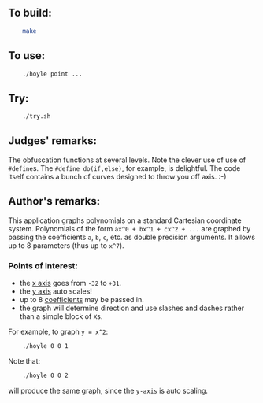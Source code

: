 ## To build:

```sh
    make
```


## To use:

```sh
    ./hoyle point ...
```


## Try:

```sh
    ./try.sh
```


## Judges' remarks:

The obfuscation functions at several levels.  Note the clever
use of use of `#define`s.  The `#define do(if,else)`, for example,
is delightful.  The code itself contains a bunch of curves
designed to throw you off axis.  :-)


## Author's remarks:

This application graphs polynomials on a standard Cartesian coordinate system.
Polynomials of the form `ax^0 + bx^1 + cx^2 + ...` are graphed by passing the
coefficients `a`, `b`, `c`, etc. as double precision arguments.  It allows up to
8 parameters (thus up to `x^7`).


### Points of interest:

- the [x axis](https://mathworld.wolfram.com/x-Axis.html) goes from `-32` to
`+31`.
- the [y axis](https://mathworld.wolfram.com/y-Axis.html) auto scales!
- up to 8 [coefficients](https://en.wikipedia.org/wiki/Coefficient) may be
passed in.
- the graph will determine direction and use slashes and
  dashes rather than a simple block of `X`s.

For example, to graph `y = x^2`:

```sh
    ./hoyle 0 0 1
```

Note that:

```sh
    ./hoyle 0 0 2
```

will produce the same graph, since the `y-axis` is auto scaling.


<!--

    Copyright © 1984-2024 by Landon Curt Noll. All Rights Reserved.

    You are free to share and adapt this file under the terms of this license:

	Creative Commons Attribution-ShareAlike 4.0 International (CC BY-SA 4.0)

    For more information, see:

	https://creativecommons.org/licenses/by-sa/4.0/

-->
